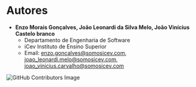 # Autores

- **Enzo Morais Gonçalves, João Leonardi da Silva Melo, João Vinícius Castelo branco**
  - Departamento de Engenharia de Software
  - iCev Instituto de Ensino Superior
  - Email: enzo.goncalves@somosicev.com, joao_leonardi.melo@somosicev.com, joao_vinicius.carvalho@somosicev.com

![GitHub Contributors Image](https://contrib.rocks/image?repo=rexionmars/ai.challenger)
